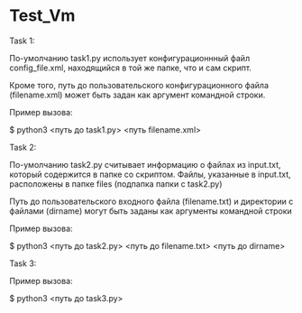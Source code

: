 # Test_Vm
Task 1:

По-умолчанию task1.py использует конфигурационнный файл config_file.xml, находящийся в той же папке, что и сам скрипт. 

Кроме того, путь до  пользовательского конфигурационного файла (filename.xml) может быть задан как аргумент командной строки. 

Пример вызова: 

$ python3 <путь до task1.py> <путь filename.xml>

Task 2:

По-умолчанию task2.py считывает информацию о файлах из input.txt, который содержится в папке со скриптом. Файлы, указанные в input.txt, расположены в папке files (подпапка папки с task2.py)

Путь до пользовательского входного файла (filename.txt) и директории с файлами (dirname) могут быть заданы как аргументы командной строки

Пример вызова: 

$ python3 <путь до task2.py> <путь до filename.txt> <путь до dirname>

Task 3:

Пример вызова: 

$ python3 <путь до task3.py>
